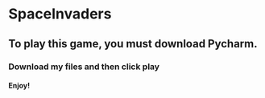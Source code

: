# SpaceInvaders
## To play this game, you must download Pycharm.
### Download my files and then click play
#### Enjoy!

